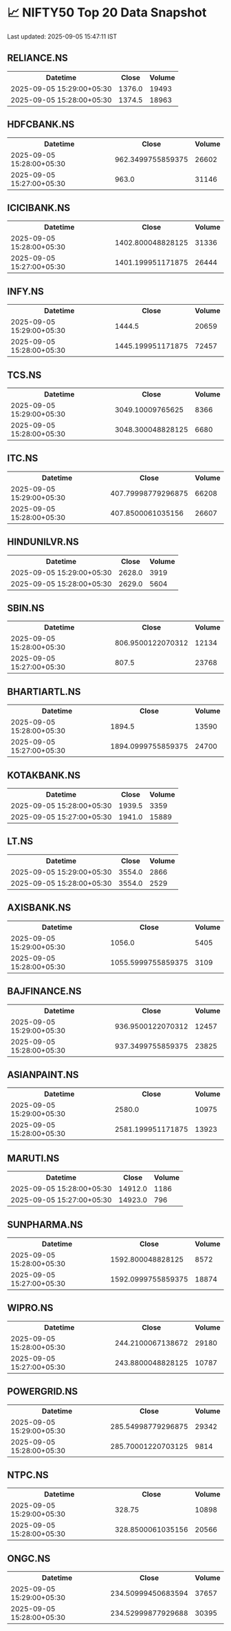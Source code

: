 # 📈 NIFTY50 Top 20 Data Snapshot

Last updated: 2025-09-05 15:47:11 IST

## RELIANCE.NS

<table>
  <tr><th>Datetime</th><th>Close</th><th>Volume</th></tr>
  <tr><td>2025-09-05 15:29:00+05:30</td><td>1376.0</td><td>19493</td></tr>
  <tr><td>2025-09-05 15:28:00+05:30</td><td>1374.5</td><td>18963</td></tr>
</table>

## HDFCBANK.NS

<table>
  <tr><th>Datetime</th><th>Close</th><th>Volume</th></tr>
  <tr><td>2025-09-05 15:28:00+05:30</td><td>962.3499755859375</td><td>26602</td></tr>
  <tr><td>2025-09-05 15:27:00+05:30</td><td>963.0</td><td>31146</td></tr>
</table>

## ICICIBANK.NS

<table>
  <tr><th>Datetime</th><th>Close</th><th>Volume</th></tr>
  <tr><td>2025-09-05 15:28:00+05:30</td><td>1402.800048828125</td><td>31336</td></tr>
  <tr><td>2025-09-05 15:27:00+05:30</td><td>1401.199951171875</td><td>26444</td></tr>
</table>

## INFY.NS

<table>
  <tr><th>Datetime</th><th>Close</th><th>Volume</th></tr>
  <tr><td>2025-09-05 15:29:00+05:30</td><td>1444.5</td><td>20659</td></tr>
  <tr><td>2025-09-05 15:28:00+05:30</td><td>1445.199951171875</td><td>72457</td></tr>
</table>

## TCS.NS

<table>
  <tr><th>Datetime</th><th>Close</th><th>Volume</th></tr>
  <tr><td>2025-09-05 15:29:00+05:30</td><td>3049.10009765625</td><td>8366</td></tr>
  <tr><td>2025-09-05 15:28:00+05:30</td><td>3048.300048828125</td><td>6680</td></tr>
</table>

## ITC.NS

<table>
  <tr><th>Datetime</th><th>Close</th><th>Volume</th></tr>
  <tr><td>2025-09-05 15:29:00+05:30</td><td>407.79998779296875</td><td>66208</td></tr>
  <tr><td>2025-09-05 15:28:00+05:30</td><td>407.8500061035156</td><td>26607</td></tr>
</table>

## HINDUNILVR.NS

<table>
  <tr><th>Datetime</th><th>Close</th><th>Volume</th></tr>
  <tr><td>2025-09-05 15:29:00+05:30</td><td>2628.0</td><td>3919</td></tr>
  <tr><td>2025-09-05 15:28:00+05:30</td><td>2629.0</td><td>5604</td></tr>
</table>

## SBIN.NS

<table>
  <tr><th>Datetime</th><th>Close</th><th>Volume</th></tr>
  <tr><td>2025-09-05 15:28:00+05:30</td><td>806.9500122070312</td><td>12134</td></tr>
  <tr><td>2025-09-05 15:27:00+05:30</td><td>807.5</td><td>23768</td></tr>
</table>

## BHARTIARTL.NS

<table>
  <tr><th>Datetime</th><th>Close</th><th>Volume</th></tr>
  <tr><td>2025-09-05 15:28:00+05:30</td><td>1894.5</td><td>13590</td></tr>
  <tr><td>2025-09-05 15:27:00+05:30</td><td>1894.0999755859375</td><td>24700</td></tr>
</table>

## KOTAKBANK.NS

<table>
  <tr><th>Datetime</th><th>Close</th><th>Volume</th></tr>
  <tr><td>2025-09-05 15:28:00+05:30</td><td>1939.5</td><td>3359</td></tr>
  <tr><td>2025-09-05 15:27:00+05:30</td><td>1941.0</td><td>15889</td></tr>
</table>

## LT.NS

<table>
  <tr><th>Datetime</th><th>Close</th><th>Volume</th></tr>
  <tr><td>2025-09-05 15:29:00+05:30</td><td>3554.0</td><td>2866</td></tr>
  <tr><td>2025-09-05 15:28:00+05:30</td><td>3554.0</td><td>2529</td></tr>
</table>

## AXISBANK.NS

<table>
  <tr><th>Datetime</th><th>Close</th><th>Volume</th></tr>
  <tr><td>2025-09-05 15:29:00+05:30</td><td>1056.0</td><td>5405</td></tr>
  <tr><td>2025-09-05 15:28:00+05:30</td><td>1055.5999755859375</td><td>3109</td></tr>
</table>

## BAJFINANCE.NS

<table>
  <tr><th>Datetime</th><th>Close</th><th>Volume</th></tr>
  <tr><td>2025-09-05 15:29:00+05:30</td><td>936.9500122070312</td><td>12457</td></tr>
  <tr><td>2025-09-05 15:28:00+05:30</td><td>937.3499755859375</td><td>23825</td></tr>
</table>

## ASIANPAINT.NS

<table>
  <tr><th>Datetime</th><th>Close</th><th>Volume</th></tr>
  <tr><td>2025-09-05 15:29:00+05:30</td><td>2580.0</td><td>10975</td></tr>
  <tr><td>2025-09-05 15:28:00+05:30</td><td>2581.199951171875</td><td>13923</td></tr>
</table>

## MARUTI.NS

<table>
  <tr><th>Datetime</th><th>Close</th><th>Volume</th></tr>
  <tr><td>2025-09-05 15:28:00+05:30</td><td>14912.0</td><td>1186</td></tr>
  <tr><td>2025-09-05 15:27:00+05:30</td><td>14923.0</td><td>796</td></tr>
</table>

## SUNPHARMA.NS

<table>
  <tr><th>Datetime</th><th>Close</th><th>Volume</th></tr>
  <tr><td>2025-09-05 15:28:00+05:30</td><td>1592.800048828125</td><td>8572</td></tr>
  <tr><td>2025-09-05 15:27:00+05:30</td><td>1592.0999755859375</td><td>18874</td></tr>
</table>

## WIPRO.NS

<table>
  <tr><th>Datetime</th><th>Close</th><th>Volume</th></tr>
  <tr><td>2025-09-05 15:28:00+05:30</td><td>244.2100067138672</td><td>29180</td></tr>
  <tr><td>2025-09-05 15:27:00+05:30</td><td>243.8800048828125</td><td>10787</td></tr>
</table>

## POWERGRID.NS

<table>
  <tr><th>Datetime</th><th>Close</th><th>Volume</th></tr>
  <tr><td>2025-09-05 15:29:00+05:30</td><td>285.54998779296875</td><td>29342</td></tr>
  <tr><td>2025-09-05 15:28:00+05:30</td><td>285.70001220703125</td><td>9814</td></tr>
</table>

## NTPC.NS

<table>
  <tr><th>Datetime</th><th>Close</th><th>Volume</th></tr>
  <tr><td>2025-09-05 15:29:00+05:30</td><td>328.75</td><td>10898</td></tr>
  <tr><td>2025-09-05 15:28:00+05:30</td><td>328.8500061035156</td><td>20566</td></tr>
</table>

## ONGC.NS

<table>
  <tr><th>Datetime</th><th>Close</th><th>Volume</th></tr>
  <tr><td>2025-09-05 15:29:00+05:30</td><td>234.50999450683594</td><td>37657</td></tr>
  <tr><td>2025-09-05 15:28:00+05:30</td><td>234.52999877929688</td><td>30395</td></tr>
</table>

